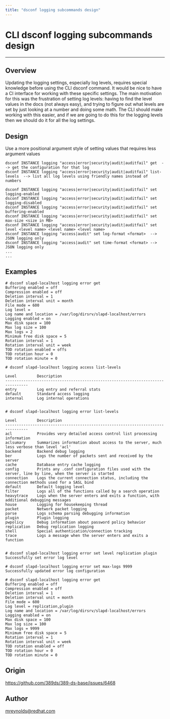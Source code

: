 ```yaml
---
title: "dsconf logging subcommands design"
---
```


# CLI dsconf logging subcommands design
----------------

Overview
--------

Updating the logging settings, especially log levels, requires special knowledge before using the CLI dsconf command. It would be nice to have a CI interface for working with these specific settings. The main motivation for this was the frustration of setting log levels: having to find the level values in the docs (not always easy), and trying to figure out what levels are set by just looking at a number and doing some math. The CLI should make working with this easier, and if we are going to do this for the logging levels then we should do it for all the log settings.


Design
------

Use a more positional argument style of setting values that requires less argument values

    dsconf INSTANCE logging "access|error|security|audit|auditfail" get  --> get the configuration for that log
    dsconf INSTANCE logging "access|error|security|audit|auditfail" list-levels  --> list all log levels using friendly names instead of numbers
    
    dsconf INSTANCE logging "access|error|security|audit|auditfail" set logging-enabled
    dsconf INSTANCE logging "access|error|security|audit|auditfail" set logging-disabled
    dsconf INSTANCE logging "access|error|security|audit|auditfail" set buffering-enabled
    dsconf INSTANCE logging "access|error|security|audit|auditfail" set max-size <size in MB>
    dsconf INSTANCE logging "access|error|security|audit|auditfail" set level <level name> <level name> <level name>
    dsconf INSTANCE logging "access|audit" set log-format <format>  --> JSON logging only
    dsconf INSTANCE logging "access|audit" set time-format <format> --> JSON logging only
    ...
    ...
    
Examples
-----------

    # dsconf slapd-localhost logging error get 
    Buffering enabled = off
    Compression enabled = off
    Deletion interval = 1
    Deletion interval unit = month
    File mode = 600
    Log level = 
    Log name and location = /var/log/dirsrv/slapd-localhost/errors
    Logging enabled = on
    Max disk space = 100
    Max log size = 100
    Max logs = 2
    Minimum free disk space = 5
    Rotation interval = 1
    Rotation interval unit = week
    TOD rotation enabled = offs
    TOD rotation hour = 0
    TOD rotation minute = 0
    
    # dsconf slapd-localhost logging access list-levels
    
    Level         Description
    --------------------------------------------------------------------------------
    entry         Log entry and referral stats
    default       Standard access logging
    internal      Log internal operations
    
    
    # dsconf slapd-localhost logging error list-levels
    
    Level         Description
    --------------------------------------------------------------------------------
    acl           Provides very detailed access control list processing information
    aclsumary     Summarizes information about access to the server, much less verbose than level 'acl'
    backend       Backend debug logging
    ber           Logs the number of packets sent and received by the server
    cache         Database entry cache logging
    config        Prints any .conf configuration files used with the server, line by line, when the server is started
    connection    Logs the current connection status, including the connection methods used for a SASL bind
    default       Default logging level
    filter        Logs all of the functions called by a search operation
    heavytrace    Logs when the server enters and exits a function, with additional debugging messages
    house         Logging for housekeeping thread
    packet        Network packet logging
    parse         Logs schema parsing debugging information
    plugin        Plugin logging
    pwpolicy      Debug information about password policy behavior
    replication   Debug replication logging
    shell         Special authentication/connection tracking
    trace         Logs a message when the server enters and exits a function


    # dsconf slapd-localhost logging error set level replication plugin
    Successfully set error log level
    
    # dsconf slapd-localhost logging error set max-logs 9999
    Successfully updated error log configuration
    
    # dsconf slapd-localhost logging error get 
    Buffering enabled = off
    Compression enabled = off
    Deletion interval = 1
    Deletion interval unit = month
    File mode = 600
    Log level = replication,plugin
    Log name and location = /var/log/dirsrv/slapd-localhost/errors
    Logging enabled = on
    Max disk space = 100
    Max log size = 100
    Max logs = 9999
    Minimum free disk space = 5
    Rotation interval = 1
    Rotation interval unit = week
    TOD rotation enabled = off
    TOD rotation hour = 0
    TOD rotation minute = 0


Origin
-------------

<https://github.com/389ds/389-ds-base/issues/6468>

Author
------

<mreynolds@redhat.com>
